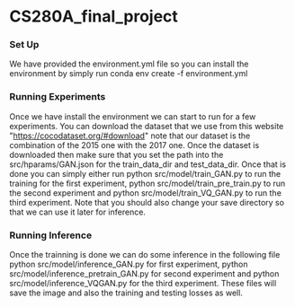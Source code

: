 # CS280A_final_project

### Set Up
We have provided the environment.yml file so you can install the environment by simply run conda env create -f environment.yml 

### Running Experiments
Once we have install the environment we can start to run for a few experiments. You can download the dataset that we use from this website 
"https://cocodataset.org/#download" note that our dataset is the combination of the 2015 one with the 2017 one. Once the dataset is downloaded then 
make sure that you set the path into the src/hparams/GAN.json for the train_data_dir and test_data_dir. Once that is done you can simply either run 
python src/model/train_GAN.py to run the training for the first experiment, python src/model/train_pre_train.py to run the second experiment and python src/model/train_VQ_GAN.py to run the third experiment. Note that you should also change your save directory so that we can use it later for inference.

### Running Inference
Once the trainning is done we can do some inference in the following file python src/model/inference_GAN.py for first experiment, python src/model/inference_pretrain_GAN.py for second experiment and python src/model/inference_VQGAN.py for the third experiment. These files will save the image and also the training and testing losses as well.